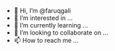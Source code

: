 - 👋 Hi, I’m @faruqgali
- 👀 I’m interested in ...
- 🌱 I’m currently learning ...
- 💞️ I’m looking to collaborate on ...
- 📫 How to reach me ...

<!---
faruqgali/faruqgali is a ✨ special ✨ repository because its `README.md` (this file) appears on your GitHub profile.
You can click the Preview link to take a look at your changes.
--->
